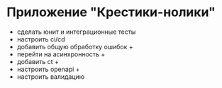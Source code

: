 # Приложение "Крестики-нолики"

 - сделать юнит и интеграционные тесты
 - настроить ci/cd
 - добавить общую обработку ошибок +
 - перейти на асинхронность +
 - добавить ct +
 - настроить openapi +
 - настроить валидацию  
